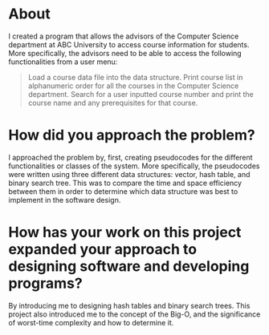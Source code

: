 # About
I created a program that allows the advisors of the Computer Science department at ABC University to access course information for students. More specifically, the advisors need to be able to access the following functionalities from a user menu:
> Load a course data file into the data structure.
> Print course list in alphanumeric order for all the courses in the Computer Science department.
> Search for a user inputted course number and print the course name and any prerequisites for that course.

# How did you approach the problem? 
I approached the problem by, first, creating pseudocodes for the different functionalities or classes of the system. More specifically, the pseudocodes were written using three different data structures: vector, hash table, and binary search tree. This was to compare the time and space efficiency between them in order to determine which data structure was best to implement in the software design. 

# How has your work on this project expanded your approach to designing software and developing programs?
By introducing me to designing hash tables and binary search trees. This project also introduced me to the concept of the Big-O, and the significance of worst-time complexity and how to determine it. 
